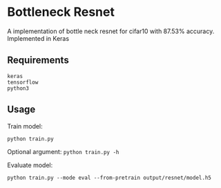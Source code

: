 # Bottleneck Resnet
A implementation of bottle neck resnet for cifar10 with 87.53% accuracy. Implemented in Keras

## Requirements

```
keras
tensorflow
python3
```

## Usage

Train model:
```
python train.py
```
Optional argument: `python train.py -h`

Evaluate model:
```
python train.py --mode eval --from-pretrain output/resnet/model.h5
```